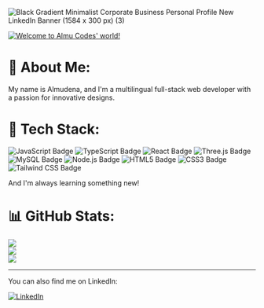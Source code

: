 
![Black Gradient Minimalist Corporate Business Personal Profile New LinkedIn Banner (1584 x 300 px) (3)](https://github.com/user-attachments/assets/bb4ba144-dc4f-4a5d-8d2d-3668969f27ca)


[![Welcome to Almu Codes' world! ](https://pimp-my-readme-next.vercel.app/api/sliding-text?emojis=1f5a5-fe0f&text=Welcome%20to%20Almu%20Codes%27%20world%21%20)](https://pimp-my-readme-next.vercel.app)

# 🚀 About Me:

My name is Almudena, and I'm a multilingual full-stack web developer with a passion for innovative designs.

# 🚀 Tech Stack:

  ![JavaScript Badge](https://img.shields.io/badge/JavaScript-F7DF1E.svg?style=for-the-badge&logo=JavaScript&logoColor=black)
  ![TypeScript Badge](https://img.shields.io/badge/TypeScript-3178C6.svg?style=for-the-badge&logo=TypeScript&logoColor=white)
  ![React Badge](https://img.shields.io/badge/React-61DAFB.svg?style=for-the-badge&logo=React&logoColor=black)
  ![Three.js Badge](https://img.shields.io/badge/Three.js-000000.svg?style=for-the-badge&logo=threedotjs&logoColor=white)
  ![MySQL Badge](https://img.shields.io/badge/MySQL-4479A1.svg?style=for-the-badge&logo=MySQL&logoColor=white)
  ![Node.js Badge](https://img.shields.io/badge/Node.js-5FA04E.svg?style=for-the-badge&logo=nodedotjs&logoColor=white)
  ![HTML5 Badge](https://img.shields.io/badge/HTML5-E34F26.svg?style=for-the-badge&logo=HTML5&logoColor=white)
  ![CSS3 Badge](https://img.shields.io/badge/CSS3-1572B6.svg?style=for-the-badge&logo=CSS3&logoColor=white)
  ![Tailwind CSS Badge](https://img.shields.io/badge/Tailwind%20CSS-06B6D4.svg?style=for-the-badge&logo=Tailwind-CSS&logoColor=white)

And I'm always learning something new!

# 📊 GitHub Stats:
![](https://github-readme-stats.vercel.app/api?username=Almudena-Rendon&theme=dark&hide_border=false&include_all_commits=false&count_private=false)<br/>
![](https://nirzak-streak-stats.vercel.app/?user=Almudena-Rendon&theme=dark&hide_border=false)<br/>
![](https://github-readme-stats.vercel.app/api/top-langs/?username=Almudena-Rendon&theme=dark&hide_border=false&include_all_commits=false&count_private=false&layout=compact)

---

You can also find me on LinkedIn: 

[![LinkedIn](https://pimp-my-readme-next.vercel.app/api/social-media?social=LinkedIn)](https://www.linkedin.com/in/almudena-rendon-fernandez/)

